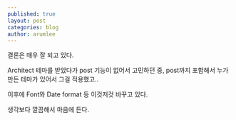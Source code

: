 ```yaml
---
published: true
layout: post
categories: blog
author: arumlee
---
```


결론은 매우 잘 되고 있다.

Architect 테마를 받았다가 post 기능이 없어서 고민하던 중, post까지 포함해서 누가 만든 테마가 있어서 그걸 적용했고..

이후에 Font와 Date format 등 이것저것 바꾸고 있다.

생각보다 깔끔해서 마음에 든다.